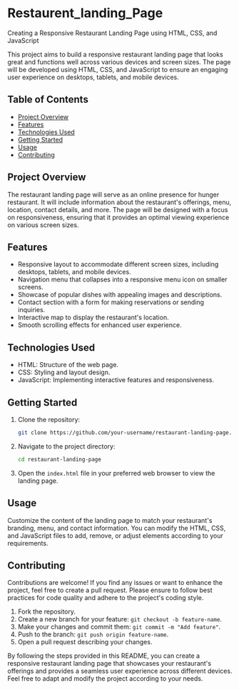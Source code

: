 # Restaurent_landing_Page

Creating a Responsive Restaurant Landing Page using HTML, CSS, and JavaScript

This project aims to build a responsive restaurant landing page that looks great and functions well across various devices and screen sizes. The page will be developed using HTML, CSS, and JavaScript to ensure an engaging user experience on desktops, tablets, and mobile devices.

## Table of Contents

- [Project Overview](#project-overview)
- [Features](#features)
- [Technologies Used](#technologies-used)
- [Getting Started](#getting-started)
- [Usage](#usage)
- [Contributing](#contributing)
  
## Project Overview

The restaurant landing page will serve as an online presence for hunger restaurant. It will include information about the restaurant's offerings, menu, location, contact details, and more. The page will be designed with a focus on responsiveness, ensuring that it provides an optimal viewing experience on various screen sizes.

## Features

- Responsive layout to accommodate different screen sizes, including desktops, tablets, and mobile devices.
- Navigation menu that collapses into a responsive menu icon on smaller screens.
- Showcase of popular dishes with appealing images and descriptions.
- Contact section with a form for making reservations or sending inquiries.
- Interactive map to display the restaurant's location.
- Smooth scrolling effects for enhanced user experience.

## Technologies Used

- HTML: Structure of the web page.
- CSS: Styling and layout design.
- JavaScript: Implementing interactive features and responsiveness.

## Getting Started

1. Clone the repository:

   ```bash
   git clone https://github.com/your-username/restaurant-landing-page.git
   ```

2. Navigate to the project directory:

   ```bash
   cd restaurant-landing-page
   ```

3. Open the `index.html` file in your preferred web browser to view the landing page.

## Usage

Customize the content of the landing page to match your restaurant's branding, menu, and contact information. You can modify the HTML, CSS, and JavaScript files to add, remove, or adjust elements according to your requirements.

## Contributing

Contributions are welcome! If you find any issues or want to enhance the project, feel free to create a pull request. Please ensure to follow best practices for code quality and adhere to the project's coding style.

1. Fork the repository.
2. Create a new branch for your feature: `git checkout -b feature-name`.
3. Make your changes and commit them: `git commit -m "Add feature"`.
4. Push to the branch: `git push origin feature-name`.
5. Open a pull request describing your changes.


By following the steps provided in this README, you can create a responsive restaurant landing page that showcases your restaurant's offerings and provides a seamless user experience across different devices. Feel free to adapt and modify the project according to your needs.
